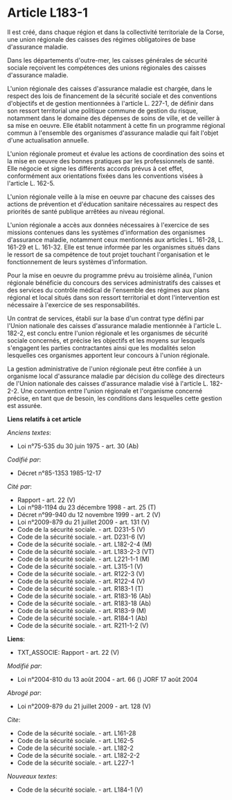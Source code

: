 # Article L183-1

Il est créé, dans chaque région et dans la collectivité territoriale de la Corse, une union régionale des caisses des régimes
obligatoires de base d'assurance maladie. 

Dans les départements d'outre-mer, les caisses générales de sécurité sociale reçoivent les compétences des unions régionales
des caisses d'assurance maladie.

L'union régionale des caisses d'assurance maladie est chargée, dans le respect des lois de financement de la sécurité sociale
et des conventions d'objectifs et de gestion mentionnées à l'article L. 227-1, de définir dans son ressort territorial une
politique commune de gestion du risque, notamment dans le domaine des dépenses de soins de ville, et de veiller à sa mise en
oeuvre. Elle établit notamment à cette fin un programme régional commun à l'ensemble des organismes d'assurance maladie qui
fait l'objet d'une actualisation annuelle.

L'union régionale promeut et évalue les actions de coordination des soins et la mise en oeuvre des bonnes pratiques par les
professionnels de santé. Elle négocie et signe les différents accords prévus à cet effet, conformément aux orientations
fixées dans les conventions visées à l'article L. 162-5.

L'union régionale veille à la mise en oeuvre par chacune des caisses des actions de prévention et d'éducation sanitaire
nécessaires au respect des priorités de santé publique arrêtées au niveau régional.

L'union régionale a accès aux données nécessaires à l'exercice de ses missions contenues dans les systèmes d'information des
organismes d'assurance maladie, notamment ceux mentionnés aux articles L. 161-28, L. 161-29 et L. 161-32. Elle est tenue
informée par les organismes situés dans le ressort de sa compétence de tout projet touchant l'organisation et le
fonctionnement de leurs systèmes d'information. 

Pour la mise en oeuvre du programme prévu au troisième alinéa, l'union régionale bénéficie du concours des services
administratifs des caisses et des services du contrôle médical de l'ensemble des régimes aux plans régional et local situés
dans son ressort territorial et dont l'intervention est nécessaire à l'exercice de ses responsabilités. 

Un contrat de services, établi sur la base d'un contrat type défini par l'Union nationale des caisses d'assurance maladie
mentionnée à l'article L. 182-2, est conclu entre l'union régionale et les organismes de sécurité sociale concernés, et
précise les objectifs et les moyens sur lesquels s'engagent les parties contractantes ainsi que les modalités selon
lesquelles ces organismes apportent leur concours à l'union régionale. 

La gestion administrative de l'union régionale peut être confiée à un organisme local d'assurance maladie par décision du
collège des directeurs de l'Union nationale des caisses d'assurance maladie visé à l'article L. 182-2-2. Une convention entre
l'union régionale et l'organisme concerné précise, en tant que de besoin, les conditions dans lesquelles cette gestion est
assurée.

**Liens relatifs à cet article**

_Anciens textes_:

  - Loi n°75-535 du 30 juin 1975 - art. 30 (Ab)

_Codifié par_:

  - Décret n°85-1353 1985-12-17

_Cité par_:

  - Rapport - art. 22 (V)
  - Loi n°98-1194 du 23 décembre 1998 - art. 25 (T)
  - Décret n°99-940 du 12 novembre 1999 - art. 2 (V)
  - Loi n°2009-879 du 21 juillet 2009 - art. 131 (V)
  - Code de la sécurité sociale. - art. D231-5 (V)
  - Code de la sécurité sociale. - art. D231-6 (V)
  - Code de la sécurité sociale. - art. L182-2-4 (M)
  - Code de la sécurité sociale. - art. L183-2-3 (VT)
  - Code de la sécurité sociale. - art. L221-1-1 (M)
  - Code de la sécurité sociale. - art. L315-1 (V)
  - Code de la sécurité sociale. - art. R122-3 (V)
  - Code de la sécurité sociale. - art. R122-4 (V)
  - Code de la sécurité sociale. - art. R183-1 (T)
  - Code de la sécurité sociale. - art. R183-16 (Ab)
  - Code de la sécurité sociale. - art. R183-18 (Ab)
  - Code de la sécurité sociale. - art. R183-9 (M)
  - Code de la sécurité sociale. - art. R184-1 (Ab)
  - Code de la sécurité sociale. - art. R211-1-2 (V)

**Liens**:

  - TXT_ASSOCIE: Rapport - art. 22 (V)

_Modifié par_:

  - Loi n°2004-810 du 13 août 2004 - art. 66 () JORF 17 août 2004

_Abrogé par_:

  - Loi n°2009-879 du 21 juillet 2009 - art. 128 (V)

_Cite_:

  - Code de la sécurité sociale. - art. L161-28
  - Code de la sécurité sociale. - art. L162-5
  - Code de la sécurité sociale. - art. L182-2
  - Code de la sécurité sociale. - art. L182-2-2
  - Code de la sécurité sociale. - art. L227-1

_Nouveaux textes_:

  - Code de la sécurité sociale. - art. L184-1 (V)
